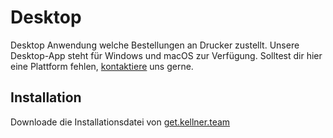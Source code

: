 # Desktop

Desktop Anwendung welche Bestellungen an Drucker zustellt. Unsere Desktop-App steht für Windows und macOS zur Verfügung.
Solltest dir hier eine Plattform fehlen, [kontaktiere](Overview.md##Support) uns gerne.

## Installation

Downloade die Installationsdatei von [get.kellner.team](https://get.kellner.team)
